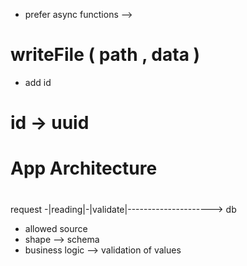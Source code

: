 

- prefer async functions --> 
# writeFile ( path , data )

- add id

# id -> uuid 

# App Architecture


# 
request -|reading|-|validate|---------------------> db
- allowed source
- shape --> schema
- business logic --> validation of values